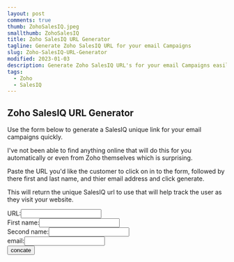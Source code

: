 ```yaml
---
layout: post
comments: true
thumb: ZohoSalesIQ.jpeg
smallthumb: ZohoSalesIQ
title: Zoho SalesIQ URL Generator
tagline: Generate Zoho SalesIQ URL for your email Campaigns
slug: Zoho-SalesIQ-URL-Generator
modified: 2023-01-03
description: Generate Zoho SalesIQ URL's for your email Campaigns easily.
tags:
  - Zoho
  - SalesIQ
---
```


## Zoho SalesIQ URL Generator

Use the form below to generate a SalesIQ unique link for your email campaigns quickly. 

I've not been able to find anything online that will do this for you automatically or even from Zoho themselves which is surprising. 

Paste the URL you'd like the customer to click on in to the form, followed by there first and last name, and thier email address and click generate. 

This will return the unique SalesIQ url to use that will help track the user as they visit your website. 

URL:<input type="text" id=url><br>
First name:<input type="text" id="firstname"><br>
Second name:<input type="text" id="secondname"><br>
email:<input type="text" id=email><br>
<input type="button" id="addbutton" value="concate" onClick="addTwoStrings()">
<br>
<br>
<label id="generatedurl"></label>
<script>
function addTwoStrings()
{
var f1=document.getElementById("url").value;
var f2=document.getElementById("firstname").value;
var f3=document.getElementById("secondname").value;
var f4=document.getElementById("email").value;
var result=f1+"?siq_name="+f2+"%20"+f3+"&siq_email="+f4;
document.getElementById('lbltipAddedComment').innerHTML = result;
}
</script>
